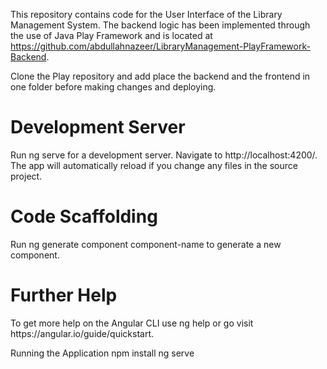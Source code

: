 This repository contains code for the User Interface of the Library Management System. The backend logic has been implemented through the use of 
Java Play Framework and is located at https://github.com/abdullahnazeer/LibraryManagement-PlayFramework-Backend.

Clone the Play repository and add place the backend and the frontend in one folder before making changes and deploying.

<h1>Development Server</h1>
Run ng serve for a development server. Navigate to http://localhost:4200/. The app will automatically reload if you change any files in the source project.

<h1>Code Scaffolding</h1>
Run ng generate component component-name to generate a new component.

<h1>Further Help</h1>
To get more help on the Angular CLI use ng help or go visit https://angular.io/guide/quickstart.

<h>Running the Application</h1>
npm install
ng serve
